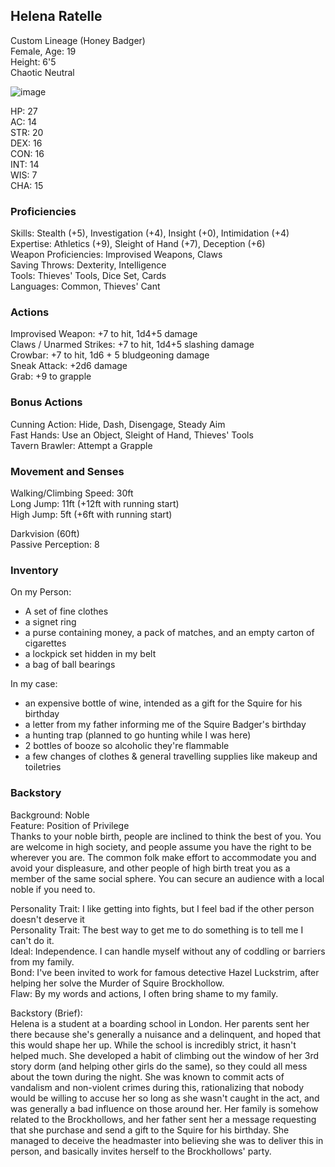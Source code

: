 ## Helena Ratelle
Custom Lineage (Honey Badger) \
Female, Age: 19 \
Height: 6'5 \
Chaotic Neutral

![image](https://user-images.githubusercontent.com/57691070/199059166-73a201cf-00bc-41a9-953d-53eec6cd9e84.png)


HP: 27 \
AC: 14 \
STR: 20 \
DEX: 16 \
CON: 16 \
INT: 14 \
WIS: 7 \
CHA: 15

### Proficiencies
Skills: Stealth (+5), Investigation (+4), Insight (+0), Intimidation (+4) \
Expertise: Athletics (+9), Sleight of Hand (+7), Deception (+6)  \
Weapon Proficiencies: Improvised Weapons, Claws \
Saving Throws: Dexterity, Intelligence \
Tools: Thieves' Tools, Dice Set, Cards \
Languages: Common, Thieves' Cant

### Actions
Improvised Weapon: +7 to hit, 1d4+5 damage \
Claws / Unarmed Strikes: +7 to hit, 1d4+5 slashing damage \
Crowbar: +7 to hit, 1d6 + 5 bludgeoning damage \
Sneak Attack: +2d6 damage \
Grab: +9 to grapple

### Bonus Actions
Cunning Action: Hide, Dash, Disengage, Steady Aim \
Fast Hands: Use an Object, Sleight of Hand, Thieves' Tools \
Tavern Brawler: Attempt a Grapple 

### Movement and Senses
Walking/Climbing Speed: 30ft \
Long Jump: 11ft (+12ft with running start) \
High Jump: 5ft (+6ft with running start) 

Darkvision (60ft) \
Passive Perception: 8

### Inventory
On my Person:
- A set of fine clothes
- a signet ring
- a purse containing money, a pack of matches, and an empty carton of cigarettes
- a lockpick set hidden in my belt
- a bag of ball bearings

In my case: 
- an expensive bottle of wine, intended as a gift for the Squire for his birthday
- a letter from my father informing me of the Squire Badger's birthday
- a hunting trap (planned to go hunting while I was here)
- 2 bottles of booze so alcoholic they're flammable
- a few changes of clothes & general travelling supplies like makeup and toiletries

### Backstory
Background: Noble \
Feature: Position of Privilege \
Thanks to your noble birth, people are inclined to think the best of you. You are welcome in high society, and people assume you have the right to be wherever you are. The common folk make effort to accommodate you and avoid your displeasure, and other people of high birth treat you as a member of the same social sphere. You can secure an audience with a local noble if you need to.

Personality Trait: I like getting into fights, but I feel bad if the other person doesn't deserve it \
Personality Trait: The best way to get me to do something is to tell me I can't do it. \
Ideal: Independence. I can handle myself without any of coddling or barriers from my family. \
Bond: I've been invited to work for famous detective Hazel Luckstrim, after helping her solve the Murder of Squire Brockhollow. \
Flaw: By my words and actions, I often bring shame to my family. 

Backstory (Brief): \
Helena is a student at a boarding school in London. Her parents sent her there because she's generally a nuisance and a delinquent, and hoped that this would shape her up. While the school is incredibly strict, it hasn't helped much. She developed a habit of climbing out the window of her 3rd story dorm (and helping other girls do the same), so they could all mess about the town during the night. She was known to commit acts of vandalism and non-violent crimes during this, rationalizing that nobody would be willing to accuse her so long as she wasn't caught in the act, and was generally a bad influence on those around her. Her family is somehow related to the Brockhollows, and her father sent her a message requesting that she purchase and send a gift to the Squire for his birthday. She managed to deceive the headmaster into believing she was to deliver this in person, and basically invites herself to the Brockhollows' party. 
